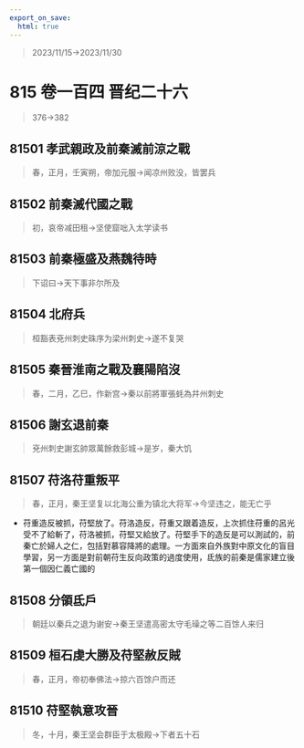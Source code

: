 ```yaml
---
export_on_save:
  html: true
---
```


> 2023/11/15->2023/11/30

# 815 卷一百四 晋纪二十六

> 376->382

## 81501 孝武親政及前秦滅前涼之戰
> 春，正月，壬寅朔，帝加元服->闻凉州败没，皆罢兵

## 81502 前秦滅代國之戰
> 初，哀帝减田租->坚使窟咄入太学读书

## 81503 前秦極盛及燕魏待時
> 下诏曰->天下事非尔所及

## 81504 北府兵
> 桓豁表兗州刺史硃序为梁州刺史->遂不复哭

## 81505 秦晉淮南之戰及襄陽陷沒
> 春，二月，乙巳，作新宫->秦以前將軍張蚝為幷州刺史

## 81506 謝玄退前秦
> 兗州刺史謝玄帥眾萬餘救彭城->是岁，秦大饥

## 81507 苻洛苻重叛平
> 春，正月，秦王坚复以北海公重为镇北大将军->今坚违之，能无亡乎
- 苻重造反被抓，苻堅放了。苻洛造反，苻重又跟着造反，上次抓住苻重的呂光受不了給斬了，苻洛被抓，苻堅又給放了。苻堅手下的造反是可以測試的，前秦亡於婦人之仁，包括對慕容降將的處理。一方面來自外族對中原文化的盲目學習，另一方面是對前朝苻生反向政策的過度使用，氐族的前秦是儒家建立後第一個因仁義亡國的

## 81508 分領氐戶
> 朝廷以秦兵之退为谢安->秦王坚遣高密太守毛璪之等二百馀人来归

## 81509 桓石虔大勝及苻堅赦反賊
> 春，正月，帝初奉佛法->掠六百馀户而还

## 81510 苻堅執意攻晉
> 冬，十月，秦王坚会群臣于太极殿->下者五十石
